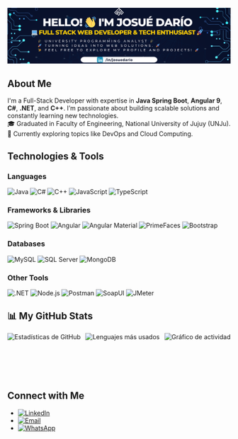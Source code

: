 ![My Banner](./Hello!.png)

## About Me

I'm a Full-Stack Developer with expertise in **Java Spring Boot**, **Angular 9**, **C#**, **.NET**, and **C++**. I’m passionate about building scalable solutions and constantly learning new technologies.  
🎓 Graduated in Faculty of Engineering, National University of Jujuy (UNJu).  
🚀 Currently exploring topics like DevOps and Cloud Computing.  

## Technologies & Tools

### Languages
![Java](https://img.shields.io/badge/Java-ED8B00?style=for-the-badge&logo=java&logoColor=white)
![C#](https://img.shields.io/badge/C%23-239120?style=for-the-badge&logo=csharp&logoColor=white)
![C++](https://img.shields.io/badge/C%2B%2B-00599C?style=for-the-badge&logo=cplusplus&logoColor=white)
![JavaScript](https://img.shields.io/badge/JavaScript-F7DF1E?style=for-the-badge&logo=javascript&logoColor=black)
![TypeScript](https://img.shields.io/badge/TypeScript-3178C6?style=for-the-badge&logo=typescript&logoColor=white)

### Frameworks & Libraries
![Spring Boot](https://img.shields.io/badge/Spring%20Boot-6DB33F?style=for-the-badge&logo=springboot&logoColor=white)
![Angular](https://img.shields.io/badge/Angular-DD0031?style=for-the-badge&logo=angular&logoColor=white)
![Angular Material](https://img.shields.io/badge/Angular%20Material-757575?style=for-the-badge&logo=angular&logoColor=white)
![PrimeFaces](https://img.shields.io/badge/PrimeFaces-2196F3?style=for-the-badge&logoColor=white)
![Bootstrap](https://img.shields.io/badge/Bootstrap-563D7C?style=for-the-badge&logo=bootstrap&logoColor=white)

### Databases
![MySQL](https://img.shields.io/badge/MySQL-4479A1?style=for-the-badge&logo=mysql&logoColor=white)
![SQL Server](https://img.shields.io/badge/SQL%20Server-CC2927?style=for-the-badge&logo=microsoftsqlserver&logoColor=white)
![MongoDB](https://img.shields.io/badge/MongoDB-47A248?style=for-the-badge&logo=mongodb&logoColor=white)

### Other Tools
![.NET](https://img.shields.io/badge/.NET-512BD4?style=for-the-badge&logo=.net&logoColor=white)
![Node.js](https://img.shields.io/badge/Node.js-339933?style=for-the-badge&logo=node.js&logoColor=white)
![Postman](https://img.shields.io/badge/Postman-FF6C37?style=for-the-badge&logo=postman&logoColor=white)
![SoapUI](https://img.shields.io/badge/SoapUI-6E7B8B?style=for-the-badge&logo=soapui&logoColor=white)
![JMeter](https://img.shields.io/badge/JMeter-D4202B?style=for-the-badge&logo=apache-jmeter&logoColor=white)

## 📊 My GitHub Stats
<div style="display: flex; justify-content: space-between; align-items: center;">
  <img src="https://github-readme-stats.vercel.app/api?username=jdalfaro793&show_icons=true&theme=radical" alt="Estadísticas de GitHub" height="100px">
  <img src="https://github-readme-stats.vercel.app/api/top-langs/?username=jdalfaro793&layout=compact&theme=radical" alt="Lenguajes más usados" height="100px">
  <img src="https://github-readme-activity-graph.vercel.app/graph?username=jdalfaro793&theme=radical" alt="Gráfico de actividad" height="100px">
</div>

## Connect with Me
- [![LinkedIn](https://img.shields.io/badge/LinkedIn-0A66C2?style=for-the-badge&logo=linkedin&logoColor=white)](https://linkedin.com/in/josuedario)  
- [![Email](https://img.shields.io/badge/Email-D14836?style=for-the-badge&logo=gmail&logoColor=white)](mailto:darioalfarounju@gmail.com)  
- [![WhatsApp](https://img.shields.io/badge/WhatsApp-25D366?style=for-the-badge&logo=whatsapp&logoColor=white)](https://wa.me/3885728793)


